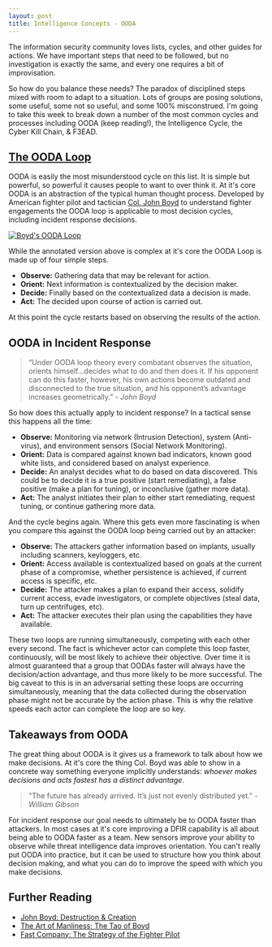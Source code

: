 ```yaml
---
layout: post
title: Intelligence Concepts - OODA
---
```


The information security community loves lists, cycles, and other guides for actions. We have important steps that need to be followed, but no investigation is exactly the same, and every one requires a bit of improvisation.

So how do you balance these needs? The paradox of disciplined steps mixed with room to adapt to a situation. Lots of groups are posing solutions, some useful, some not so useful, and some 100% misconstrued. I'm going to take this week to break down a number of the most common cycles and processes including OODA (keep reading!), the Intelligence Cycle, the Cyber Kill Chain, & F3EAD.

## [The OODA Loop](http://en.wikipedia.org/wiki/OODA_loop)
OODA is easily the most misunderstood cycle on this list. It is simple but powerful, so powerful it causes people to want to over think it. At it's core OODA is an abstraction of the typical human thought process. Developed by American fighter pilot and tactician [Col. John Boyd](http://en.wikipedia.org/wiki/John_Boyd_(military_strategist)) to understand fighter engagements the OODA loop is applicable to most decision cycles, including incident response decisions.

[![Boyd's OODA Loop](http://upload.wikimedia.org/wikipedia/commons/3/3a/OODA.Boyd.svg)](http://en.wikipedia.org/wiki/OODA_loop)

While the annotated version above is complex at it's core the OODA Loop is made up of four simple steps.

- __Observe:__ Gathering data that may be relevant for action.
- __Orient:__ Next information is contextualized by the decision maker.
- __Decide:__ Finally based on the contextualized data a decision is made.
- __Act:__ The decided upon course of action is carried out.

At this point the cycle restarts based on observing the results of the action.

## OODA in Incident Response

> “Under OODA loop theory every combatant observes the situation, orients himself…decides what to do and then does it. If his opponent can do this faster, however, his own actions become outdated and disconnected to the true situation, and his opponent’s advantage increases geometrically.” _- John Boyd_

So how does this actually apply to incident response? In a tactical sense this happens all the time:

- __Observe:__ Monitoring via network (Intrusion Detection), system (Anti-virus), and environment sensors (Social Network Monitoring).
- __Orient:__ Data is compared against known bad indicators, known good white lists, and considered based on analyst experience.
- __Decide:__ An analyst decides what to do based on data discovered. This could be to decide it is a true positive (start remediating), a false positive (make a plan for tuning), or inconclusive (gather more data).
- __Act:__ The analyst initiates their plan to either start remediating, request tuning, or continue gathering more data.

And the cycle begins again. Where this gets even more fascinating is when you compare this against the OODA loop being carried out by an attacker:

- __Observe:__ The attackers gather information based on implants, usually including scanners, keyloggers, etc.
- __Orient:__ Access available is contextualized based on goals at the current phase of a compromise, whether persistence is achieved, if current access is specific, etc.
- __Decide:__ The attacker makes a plan to expand their access, solidify current access, evade investigators, or complete objectives (steal data, turn up centrifuges, etc).
- __Act:__ The attacker executes their plan using the capabilities they have available.

These two loops are running simultaneously, competing with each other every second. The fact is whichever actor can complete this loop faster, continuously, will be most likely to achieve their objective. Over time it is almost guaranteed that a group that OODAs faster will always have the decision/action advantage, and thus more likely to be more successful. The big caveat to this is in an adversarial setting these loops are occurring simultaneously, meaning that the data collected during the observation phase might not be accurate by the action phase. This is why the relative speeds each actor can complete the loop are so key.

## Takeaways from OODA

The great thing about OODA is it gives us a framework to talk about how we make decisions. At it's core the thing Col. Boyd was able to show in a concrete way something everyone implicitly understands: _whoever makes decisions and acts fastest has a distinct advantage_.

> "The future has already arrived. It’s just not evenly distributed yet." _- William Gibson_

For incident response our goal needs to ultimately be to OODA faster than attackers. In most cases at it's core improving a DFIR capability is all about being able to OODA faster as a team. New sensors improve your ability to observe while threat intelligence data improves orientation. You can't really put OODA into practice, but it can be used to structure how you think about decision making, and what you can do to improve the speed with which you make decisions.  


## Further Reading
- [<i class="fa fa-file-pdf-o"></i> John Boyd: Destruction & Creation](http://www.goalsys.com/books/documents/DESTRUCTION_AND_CREATION.pdf)
- [The Art of Manliness: The Tao of Boyd](http://www.artofmanliness.com/2014/09/15/ooda-loop/)
- [Fast Company: The Strategy of the Fighter Pilot](http://www.fastcompany.com/44983/strategy-fighter-pilot)
